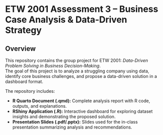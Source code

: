 # ETW 2001 Assessment 3 – Business Case Analysis & Data-Driven Strategy

## Overview
This repository contains the group project for ETW 2001: *Data-Driven Problem Solving in Business Decision-Making*.  
The goal of this project is to analyze a struggling company using data, identify core business challenges, and propose a data-driven solution in a dashboard format.

The repository includes:  
- **R Quarto Document (.qmd):** Complete analysis report with R code, outputs, and explanations.  
- **RShiny Application (.R):** Interactive dashboard for exploring dataset insights and demonstrating the proposed solution.  
- **Presentation Slides (.pdf/.pptx):** Slides used for the in-class presentation summarizing analysis and recommendations.



